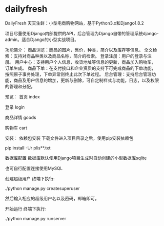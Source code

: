 # dailyfresh
DailyFresh
天天生鲜：小型电商购物网站，基于Python3.x和Django1.8.2

项目尽量使用Django内部提供的API，后台管理为Django自带的管理系统django-admin。适合Django的小型实战项目。

功能简介：
商品浏览：商品的图片，售价，种类，简介以及库存等信息。
全文检索：支持对商品种类以及商品名称，简介的检索。
登录注册：用户的登录与注册。
用户中心：支持用户个人信息，收货地址等信息的更新，商品加入购物车，订单生成。
商品下单：在支付接口和企业资质的支持下可完成商品的下单功能，按照原子事务处理，下单异常则终止此次下单过程。
后台管理：支持后台管理功能，商品及用户信息的增加，更新与删除，可自定制样式与功能，日志，以及权限的管理和分配。

预览：
首页
index

登录
login

商品详情
goods

购物车
cart

安装：
依赖包安装
下载文件进入项目目录之后，使用pip安装依赖包

pip install -Ur plis**.txt

数据库配置
数据库默认使用Django项目生成时自动创建的小型数据库sqlite

也可自行配置连接使用MySQL

创建超级用户
终端下执行:

./python manage.py createsuperuser

然后输入相应的超级用户名以及密码，邮箱即可。

开始运行
终端下执行:

./python manage.py runserver


